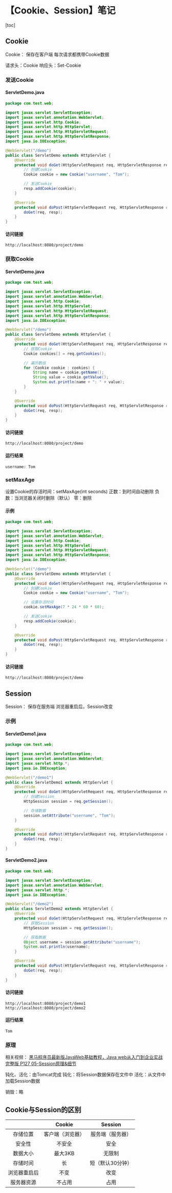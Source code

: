 # 【Cookie、Session】笔记



[toc]



## Cookie

Cookie：
	保存在客户端
	每次请求都携带Cookie数据

请求头：Cookie
响应头：Set-Cookie



### 发送Cookie

#### ServletDemo.java

```java
package com.test.web;

import javax.servlet.ServletException;
import javax.servlet.annotation.WebServlet;
import javax.servlet.http.Cookie;
import javax.servlet.http.HttpServlet;
import javax.servlet.http.HttpServletRequest;
import javax.servlet.http.HttpServletResponse;
import java.io.IOException;

@WebServlet("/demo")
public class ServletDemo extends HttpServlet {
    @Override
    protected void doGet(HttpServletRequest req, HttpServletResponse resp) throws ServletException, IOException {
        // 创建Cookie
        Cookie cookie = new Cookie("username", "Tom");

        // 发送Cookie
        resp.addCookie(cookie);
    }

    @Override
    protected void doPost(HttpServletRequest req, HttpServletResponse resp) throws ServletException, IOException {
        doGet(req, resp);
    }
}
```



#### 访问链接

```
http://localhost:8080/project/demo
```



### 获取Cookie

#### ServletDemo.java

```java
package com.test.web;

import javax.servlet.ServletException;
import javax.servlet.annotation.WebServlet;
import javax.servlet.http.Cookie;
import javax.servlet.http.HttpServlet;
import javax.servlet.http.HttpServletRequest;
import javax.servlet.http.HttpServletResponse;
import java.io.IOException;

@WebServlet("/demo")
public class ServletDemo extends HttpServlet {
    @Override
    protected void doGet(HttpServletRequest req, HttpServletResponse resp) throws ServletException, IOException {
        // 获取Cookie
        Cookie cookies[] = req.getCookies();

        // 遍历数组
        for (Cookie cookie : cookies) {
            String name = cookie.getName();
            String value = cookie.getValue();
            System.out.println(name + ": " + value);
        }
    }

    @Override
    protected void doPost(HttpServletRequest req, HttpServletResponse resp) throws ServletException, IOException {
        doGet(req, resp);
    }
}
```



#### 访问链接

```
http://localhost:8080/project/demo
```



#### 运行结果

```
username: Tom
```



### setMaxAge

设置Cookie的存活时间：setMaxAge(int seconds)
	正数：到时间自动删除
	负数：当浏览器关闭时删除（默认）
	零：删除



#### 示例

```java
package com.test.web;

import javax.servlet.ServletException;
import javax.servlet.annotation.WebServlet;
import javax.servlet.http.Cookie;
import javax.servlet.http.HttpServlet;
import javax.servlet.http.HttpServletRequest;
import javax.servlet.http.HttpServletResponse;
import java.io.IOException;

@WebServlet("/demo")
public class ServletDemo extends HttpServlet {
    @Override
    protected void doGet(HttpServletRequest req, HttpServletResponse resp) throws ServletException, IOException {
        // 创建Cookie
        Cookie cookie = new Cookie("username", "Tom");

        // 设置存活时间
        cookie.setMaxAge(7 * 24 * 60 * 60);

        // 发送Cookie
        resp.addCookie(cookie);
    }

    @Override
    protected void doPost(HttpServletRequest req, HttpServletResponse resp) throws ServletException, IOException {
        doGet(req, resp);
    }
}
```



#### 访问链接

```
http://localhost:8080/project/demo
```



## Session

Session：
	保存在服务端
	浏览器重启后，Session改变



### 示例

#### ServletDemo1.java

```java
package com.test.web;

import javax.servlet.ServletException;
import javax.servlet.annotation.WebServlet;
import javax.servlet.http.*;
import java.io.IOException;

@WebServlet("/demo1")
public class ServletDemo1 extends HttpServlet {
    @Override
    protected void doGet(HttpServletRequest req, HttpServletResponse resp) throws ServletException, IOException {
        // 创建Session
        HttpSession session = req.getSession();

        // 存储数据
        session.setAttribute("username", "Tom");
    }

    @Override
    protected void doPost(HttpServletRequest req, HttpServletResponse resp) throws ServletException, IOException {
        doGet(req, resp);
    }
}
```



#### ServletDemo2.java

```java
package com.test.web;

import javax.servlet.ServletException;
import javax.servlet.annotation.WebServlet;
import javax.servlet.http.*;
import java.io.IOException;

@WebServlet("/demo2")
public class ServletDemo2 extends HttpServlet {
    @Override
    protected void doGet(HttpServletRequest req, HttpServletResponse resp) throws ServletException, IOException {
        // 获取Session
        HttpSession session = req.getSession();

        // 获取数据
        Object username = session.getAttribute("username");
        System.out.println(username);
    }

    @Override
    protected void doPost(HttpServletRequest req, HttpServletResponse resp) throws ServletException, IOException {
        doGet(req, resp);
    }
}
```



#### 访问链接

```
http://localhost:8080/project/demo1
http://localhost:8080/project/demo2
```



#### 运行结果

```
Tom
```



### 原理

相关视频：
[黑马程序员最新版JavaWeb基础教程，Java web从入门到企业实战完整版 P127 05-Session原理&细节](https://www.bilibili.com/video/BV1Qf4y1T7Hx?p=127)

钝化、活化：由Tomcat完成
	钝化：将Session数据保存在文件中
	活化：从文件中加载Session数据

销毁：略



## Cookie与Session的区别

|              |      Cookie      |     Session      |
| :----------: | :--------------: | :--------------: |
|   存储位置   | 客户端（浏览器） | 服务端（服务器） |
|    安全性    |      不安全      |       安全       |
|   数据大小   |     最大3KB      |      无限制      |
|   存储时间   |        长        | 短（默认30分钟） |
| 浏览器重启后 |       不变       |       改变       |
|  服务器资源  |      不占用      |       占用       |

